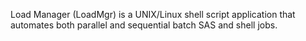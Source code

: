 Load Manager (LoadMgr) is a UNIX/Linux shell script application that automates both parallel and sequential batch SAS and shell jobs.
